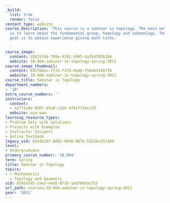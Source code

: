 ```yaml
---
_build:
  list: true
  render: false
content_type: website
course_description: 'This course is a seminar in topology. The main mathematical goal
  is to learn about the fundamental group, homology and cohomology. The main non-mathematical
  goal is to obtain experience giving math talks.

  '
course_image:
  content: d26157d4-799e-6761-5995-dafb4f02b2b9
  website: 18-904-seminar-in-topology-spring-2011
course_image_thumbnail:
  content: 855f68ec-f732-f2f4-ded0-f5beb14387f0
  website: 18-904-seminar-in-topology-spring-2011
course_title: Seminar in Topology
department_numbers:
- '18'
extra_course_numbers: ''
instructors:
  content:
  - b2773a9e-9567-d3a9-c2b5-af4cf724cc32
  website: ocw-www
learning_resource_types:
- Problem Sets with Solutions
- Projects with Examples
- Instructor Insights
- Online Textbook
legacy_uid: 624362b7-8082-9948-987b-5252bcd37489
level:
- Undergraduate
primary_course_number: '18.904'
term: Spring
title: Seminar in Topology
topics:
- - Mathematics
  - Topology and Geometry
uid: 8342e595-2ae2-44ab-8735-1ebf60dac515
url_path: courses/18-904-seminar-in-topology-spring-2011
year: '2011'
---
```


